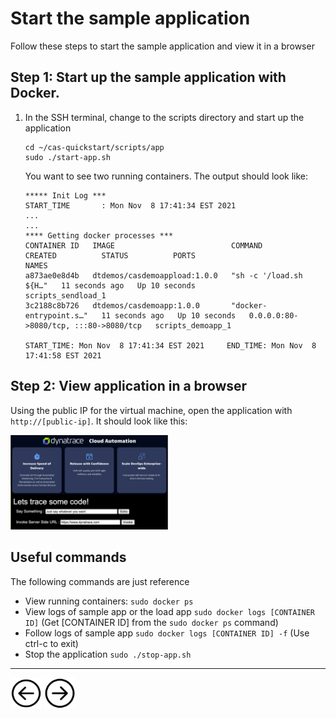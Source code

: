 # Start the sample application

Follow these steps to start the sample application and view it in a browser

## Step 1: Start up the sample application with Docker.

1. In the SSH terminal, change to the scripts directory and start up the application

    ```
    cd ~/cas-quickstart/scripts/app
    sudo ./start-app.sh
    ```

    You want to see two running containers. The output should look like:

    ```
    ***** Init Log ***
    START_TIME       : Mon Nov  8 17:41:34 EST 2021 
    ...
    ...
    **** Getting docker processes ***
    CONTAINER ID   IMAGE                          COMMAND                  CREATED          STATUS          PORTS                                   NAMES
    a873ae0e8d4b   dtdemos/casdemoappload:1.0.0   "sh -c '/load.sh ${H…"   11 seconds ago   Up 10 seconds                                           scripts_sendload_1
    3c2188c8b726   dtdemos/casdemoapp:1.0.0       "docker-entrypoint.s…"   11 seconds ago   Up 10 seconds   0.0.0.0:80->8080/tcp, :::80->8080/tcp   scripts_demoapp_1

    START_TIME: Mon Nov  8 17:41:34 EST 2021     END_TIME: Mon Nov  8 17:41:58 EST 2021

    ```

## Step 2: View application in a browser

Using the public IP for the virtual machine, open the application with `http://[public-ip]`.  It should look like this:

<img src="images/app.png" width="50%" height="50%">

## Useful commands

The following commands are just reference

* View running containers: `sudo docker ps`
* View logs of sample app or the load app `sudo docker logs [CONTAINER ID]`  (Get [CONTAINER ID] from the `sudo docker ps` command)
* Follow logs of sample app `sudo docker logs [CONTAINER ID] -f`  (Use ctrl-c to exit)
* Stop the application `sudo ./stop-app.sh`

<hr>

[<img src="images/prev.png" width="50px" height="50"/>](SETUP.md) [<img src="images/next.png" width="50px" height="50"/>](ONBOARD.md)